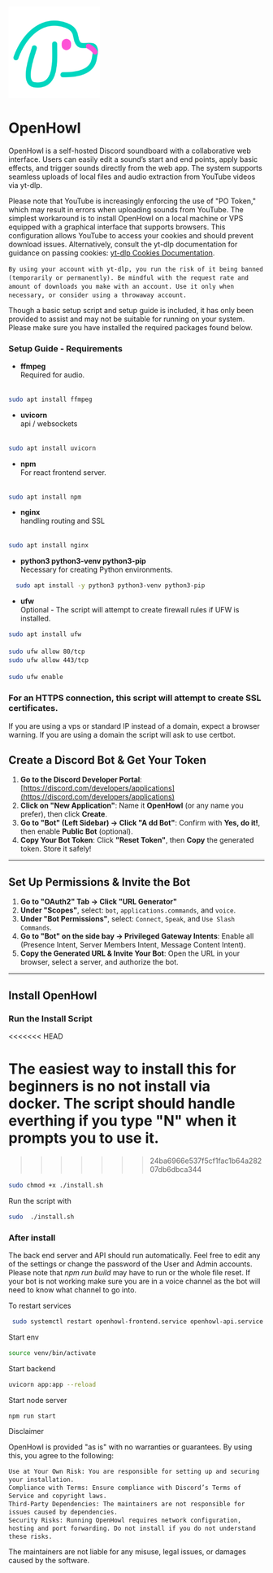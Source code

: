 ![logo](https://raw.githubusercontent.com/owen-tay/OpenHowl/refs/heads/main/app/apple-touch-icon.png)



# OpenHowl          
OpenHowl is a self-hosted Discord soundboard with a collaborative web interface. Users can easily edit a sound’s start and end points, apply basic effects, and trigger sounds directly from the web app. The system supports seamless uploads of local files and audio extraction from YouTube videos via yt-dlp.

Please note that YouTube is increasingly enforcing the use of "PO Token," which may result in errors when uploading sounds from YouTube. The simplest workaround is to install OpenHowl on a local machine or VPS equipped with a graphical interface that supports browsers. This configuration allows YouTube to access your cookies and should prevent download issues. Alternatively, consult the yt-dlp documentation for guidance on passing cookies: [yt-dlp Cookies Documentation](https://github.com/yt-dlp/yt-dlp/wiki/Extractors#exporting-youtube-cookies).

`By using your account with yt-dlp, you run the risk of it being banned (temporarily or permanently). Be mindful with the request rate and amount of downloads you make with an account. Use it only when necessary, or consider using a throwaway account.`

Though a basic setup script and setup guide is included, it has only been provided to assist and may not be suitable for running on your system. Please make sure you have installed the required packages found below. 

### Setup Guide - Requirements 



- **ffmpeg**  
  Required for audio.

```bash

sudo apt install ffmpeg 
```

- **uvicorn**  
 api / websockets

 ```bash

sudo apt install uvicorn 
```

- **npm**  
  For react frontend server.

 ```bash

sudo apt install npm 
```


- **nginx**  
 handling routing and SSL

 ```bash

sudo apt install nginx 
```


- **python3 python3-venv python3-pip**  
  Necessary for creating Python environments. 
  
```bash
  sudo apt install -y python3 python3-venv python3-pip
  ```


- **ufw**  
  Optional - The script will attempt to create firewall rules if UFW is installed.

```bash
sudo apt install ufw

sudo ufw allow 80/tcp
sudo ufw allow 443/tcp

sudo ufw enable
```


  
### For an HTTPS connection, this script will attempt to create SSL certificates. 
If you are using a vps or standard IP instead of a domain, expect a browser warning. If you are using a domain the script will ask to use certbot. 


## Create a Discord Bot & Get Your Token

1. **Go to the Discord Developer Portal**: [https://discord.com/developers/applications](https://discord.com/developers/applications)
2. **Click on "New Application"**: Name it **OpenHowl** (or any name you prefer), then click **Create**.
3. **Go to "Bot" (Left Sidebar) → Click "A  dd Bot"**: Confirm with **Yes, do it!**, then enable **Public Bot** (optional).
4. **Copy Your Bot Token**: Click **"Reset Token"**, then **Copy** the generated token. Store it safely!

---

## Set Up Permissions & Invite the Bot

1. **Go to "OAuth2" Tab → Click "URL Generator"**
2. **Under "Scopes"**, select: `bot`, `applications.commands`, and `voice`.
3. **Under "Bot Permissions"**, select: `Connect`, `Speak`, and `Use Slash Commands`.
4. **Go to "Bot" on the side bay → Privileged Gateway Intents**: Enable all (Presence Intent, Server Members Intent, Message Content Intent).
5. **Copy the Generated URL & Invite Your Bot**: Open the URL in your browser, select a server, and authorize the bot.

---

## Install OpenHowl

### Run the Install Script
<<<<<<< HEAD

The easiest way to install this for beginners is no not install via docker. The script should handle everthing if you type "N" when it prompts you to use it. 
=======
>>>>>>> 24ba6966e537f5cf1fac1b64a28207db6dbca344

```bash
sudo chmod +x ./install.sh
```
Run the script with 

```bash
sudo  ./install.sh
```

### After install

The back end server and API should run automatically. Feel free to edit any of the settings or change the password of the User and Admin accounts. Please note that *npm run build* may have to run or the whole file reset. 
If your bot is not working make sure you are in a voice channel as the bot will need to know what channel to go into.

To restart services
```bash
 sudo systemctl restart openhowl-frontend.service openhowl-api.service 
 ```


Start env 

```bash
source venv/bin/activate
```

Start backend

```bash
uvicorn app:app --reload

```

Start node server


```bash
npm run start

```



Disclaimer

OpenHowl is provided "as is" with no warranties or guarantees. By using this, you agree to the following:

    Use at Your Own Risk: You are responsible for setting up and securing your installation.
    Compliance with Terms: Ensure compliance with Discord’s Terms of Service and copyright laws.
    Third-Party Dependencies: The maintainers are not responsible for issues caused by dependencies.
    Security Risks: Running OpenHowl requires network configuration, hosting and port forwarding. Do not install if you do not understand these risks.

The maintainers are not liable for any misuse, legal issues, or damages caused by the software.

